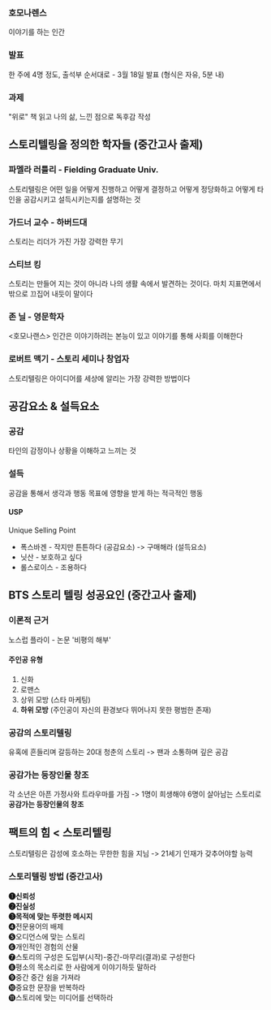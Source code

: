 ### 호모나렌스
이야기를 하는 인간
### 발표
한 주에 4명 정도, 출석부 순서대로 - 3월 18일 발표 (형식은 자유, 5분 내)
### 과제
"위로" 책 읽고 나의 삶, 느낀 점으로 독후감 작성
## 스토리텔링을 정의한 학자들 (중간고사 출제)
### 파멜라 러틀리 - Fielding Graduate Univ.
스토리텔링은 어떤 일을 어떻게 진행하고 어떻게 결정하고 어떻게 정당화하고 어떻게 타인을 공감시키고 설득시키는지를 설명하는 것
### 가드너 교수 - 하버드대
스토리는 리더가 가진 가장 강력한 무기
### 스티브 킹
스토리는 만들어 지는 것이 아니라 나의 생활 속에서 발견하는 것이다. 마치 지표면에서 밖으로 끄집어 내듯이 말이다
### 존 닐 - 영문학자
<호모나랜스> 인간은 이야기하려는 본능이 있고 이야기를 통해 사회를 이해한다
### 로버트 맥기 - 스토리 세미나 창업자
스토리텔링은 아이디어를 세상에 알리는 가장 강력한 방법이다
## 공감요소 & 설득요소
### 공감
타인의 감정이나 상황을 이해하고 느끼는 것
### 설득
공감을 통해서 생각과 행동 목표에 영향을 받게 하는 적극적인 행동
#### USP
Unique Selling Point
- 폭스바겐 - 작지만 튼튼하다 (공감요소) -> 구매해라 (설득요소)
- 닛산 - 보호하고 싶다
- 롤스로이스 - 조용하다
## BTS 스토리 텔링 성공요인 (중간고사 출제)
### 이론적 근거
노스럽 플라이 - 논문 '비평의 해부'
#### 주인공 유형
1. 신화
2. 로맨스
3. 상위 모방 (스타 마케팅)
4. **하위 모방** (주인공이 자신의 환경보다 뛰어나지 못한 평범한 존재)
### 공감의 스토리텔링
유혹에 흔들리며 갈등하는 20대 청춘의 스토리 -> 팬과 소통하며 깊은 공감
### 공감가는 등장인물 창조
각 소년은 아픈 가정사와 트라우마를 가짐
-> 1명이 희생해야 6명이 살아남는 스토리로 **공감가는 등장인물의 창조**
## 팩트의 힘 < 스토리텔링
스토리텔링은 감성에 호소하는 무한한 힘을 지님 -> 21세기 인재가 갖추어야할 능력
### 스토리텔링 방법 (중간고사)
**❶신뢰성**  
**❷진실성**  
**❸목적에 맞는 뚜렷한 메시지**  
❹전문용어의 배제  
❺오디언스에 맞는 스토리  
❻개인적인 경험의 산물  
❼스토리의 구성은 도입부(시작)-중간-마무리(결과)로 구성한다  
❽평소의 목소리로 한 사람에게 이야기하듯 말하라  
❾중간 중간 쉼을 가져라  
❿중요한 문장을 반복하라  
⓫스토리에 맞는 미디어를 선택하라